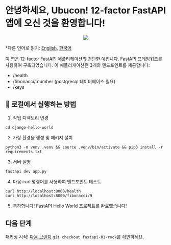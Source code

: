 # 안녕하세요, Ubucon! 12-factor FastAPI 앱에 오신 것을 환영합니다!

<p align="center">
    <img src="https://fastapi.tiangolo.com/img/logo-margin/logo-teal.png">
</p>

\*다른 언어로 읽기: [English](README.md), [한국어](README.ko.md)

이 앱은 12-factor FastAPI 애플리케이션의 간단한 예입니다. FastAPI 프레임워크를 사용하여 구축되었습니다.
이 애플리케이션은 3개의 엔드포인트를 제공합니다:

- /health
- /fibonacci/:number (postgresql 데이터베이스 필요)
- /keys

## 🏃 로컬에서 실행하는 방법

1. 작업 디렉토리 변경

```
cd django-hello-world
```

2. 가상 환경을 생성 및 패키지 설치

```
python3 -m venv .venv && source .venv/bin/activate && pip3 install -r requirements.txt
```

3. 서버 실행

```
fastapi dev app.py
```

4. 다음 curl 명령어를 사용하여 엔드포인트 테스트

```
curl http://localhost:8000/health
curl http://localhost:8000/fibonacci/9
```

5. 축하합니다! FastAPI Hello World 프로젝트를 완료했습니다!

## 다음 단계

패키징 시작! [다음 브랜치](https://github.com/yanksyoon/hello-ubucon/tree/fastapi-01-rock) `git checkout fastapi-01-rock`를 확인하세요.
